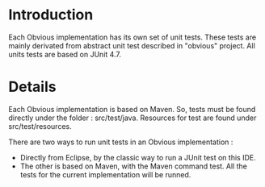 # Introduction #

Each Obvious implementation has its own set of unit tests. These tests are mainly derivated from abstract unit test described in "obvious" project. All units tests are based on JUnit 4.7.


# Details #

Each Obvious implementation is based on Maven. So, tests must be found directly under the folder : src/test/java. Resources for test are found under src/test/resources.

There are two ways to run unit tests in an Obvious implementation :

  * Directly from Eclipse, by the classic way to run a JUnit test on this IDE.
  * The other is based on Maven, with the Maven command test. All the tests for the current         implementation will be runned.